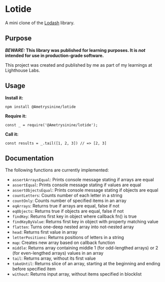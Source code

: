# Lotide

A mini clone of the [Lodash](https://lodash.com) library.

## Purpose

**_BEWARE:_ This library was published for learning purposes. It is _not_ intended for use in production-grade software.**

This project was created and published by me as part of my learnings at Lighthouse Labs. 

## Usage

**Install it:**

`npm install @Ametrysinine/lotide`

**Require it:**

`const _ = require('@Ametrysinine/lotide');`

**Call it:**

`const results = _.tail([1, 2, 3]) // => [2, 3]`

## Documentation

The following functions are currently implemented:

* `assertArraysEqual`: Prints console message stating if arrays are equal
* `assertEqual`: Prints console message stating if values are equal
* `assertObjectsEqual`: Prints console message stating if objects are equal
* `countLetters`: Counts number of each letter in a string
* `countOnly`: Counts number of specified items in an array
* `eqArrays`: Returns true if arrays are equal, false if not
* `eqObjects`: Returns true if objects are equal, false if not
* `findKey`: Returns first key in object where callback fn() is true
* `findKeyByValue`: Returns first key in object with property matching value
* `flatten`: Turns one-deep nested array into not-nested array
* `head`: Returns first value in array
* `letterPositions`: Returns positions of letters in a string
* `map`: Creates new array based on callback function
* `middle`: Returns array containing middle 1 (for odd-lengthed arrays) or 2 (for even-lengthed arrays) values in an array
* `tail`: Returns array, without its first value
* `takeUntil`: Returns slice of an array, starting at the beginning and ending before specified item
* `without`: Returns input array, without items specified in blocklist